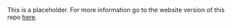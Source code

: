 This is a placeholder. For more information go to the website version of this repo [here](https://dosull.github.io/Geog315).
